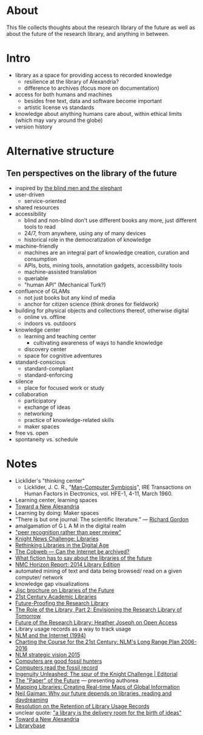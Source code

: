# About
This file collects thoughts about the research library of the future as well as about the future of the research library, and anything in between.

# Intro
* library as a space for providing access to recorded knowledge
  * resilience at the library of Alexandria?
  * difference to archives (focus more on documentation)
* access for both humans and machines
  * besides free text, data and software become important
  * artistic license vs standards
* knowledge about anything humans care about, within ethical limits (which may vary around the globe)
* version history

# Alternative structure
## Ten perspectives on the library of the future
* inspired by [the blind men and the elephant](https://en.wikipedia.org/wiki/Blind_men_and_an_elephant)
* user-driven
  * service-oriented
* shared resources
* accessibility
  * blind and non-blind don't use different books any more, just different tools to read
  * 24/7, from anywhere, using any of many devices
  * historical role in the democratization of knowledge
* machine-friendly
  * machines are an integral part of knowledge creation, curation and consumption
  * APIs, bots, mining tools, annotation gadgets, accessibility tools
  * machine-assisted translation
  * queriable
  * "human API" (Mechanical Turk?)
* confluence of GLAMs
  * not just books but any kind of media
  * anchor for citizen science (think drones for fieldwork)
* building for physical objects and collections thereof, otherwise digital
  * online vs. offline
  * indoors vs. outdoors
* knowledge center
  * learning and teaching center
    * cultivating awareness of ways to handle knowledge
  * discovery center
  * space for cognitive adventures
* standard-conscious
  * standard-compliant
  * standard-enforcing
* silence
  * place for focused work or study
* collaboration
  * participatory
  * exchange of ideas
  * networking
  * practice of knowledge-related skills
  * maker spaces
* free vs. open
* spontaneity vs. schedule

# Notes
* Licklider's "thinking center"
  * Licklider, J. C. R., "[Man-Computer Symbiosis](http://groups.csail.mit.edu/medg/people/psz/Licklider.html)", IRE Transactions on Human Factors in Electronics, vol. HFE-1, 4-11, March 1960.
* Learning center, learning spaces
* [Toward a New Alexandria](http://www.newrepublic.com/article/books-and-arts/toward-new-alexandria)
* Learning by doing: Maker spaces
* "There is but one journal: The scientific literature." — [Richard Gordon](http://www.plosmedicine.org/annotation/listThread.action?root=16331)
* amalgamation of G L A M in the digital realm
* ["peer recognition rather than peer review"](https://edge.org/response-detail/25424)
* [Knight News Challenge: Libraries](http://www.knightfoundation.org/blogs/knightblog/2015/1/30/22-projects-win-knight-news-challenge-libraries/)
* [Rethinking Libraries in the Digital Age](https://vimeo.com/130224413)
* [The Cobweb &mdash; Can the Internet be archived?](http://www.newyorker.com/magazine/2015/01/26/cobweb)
* [What fiction has to say about the libraries of the future](https://theconversation.com/what-fiction-has-to-say-about-the-libraries-of-the-future-36314)
* [NMC Horizon Report: 2014 Library Edition](http://www.nmc.org/publication/nmc-horizon-report-2014-library-edition/)
* automated mining of text and data being browsed/ read on a given computer/ network
* knowledge gap visualizations
* [Jisc brochure on Libraries of the Future](http://www.webarchive.org.uk/wayback/archive/20140615174937/http://www.jisc.ac.uk/media/documents/publications/lotfbrochure.pdf)
* [21st Century Academic Libraries](https://www.youtube.com/watch?v=akvVwaDPy2k)
* [Future-Proofing the Research Library](https://www.youtube.com/watch?v=K--0hRr5N30)
* [The Role of the Library, Part 2: Envisioning the Research Library of Tomorrow](https://www.youtube.com/watch?v=MQsz12jSrHM)
* [Future of the Research Library: Heather Joseph on Open Access](https://www.youtube.com/watch?v=e5BV3M7CE4w)
* Library usage records as a way to track usage
* [NLM and the Internet (1994)](http://resource.nlm.nih.gov/9421446)
* [Charting the Course for the 21st Century: NLM's Long Range Plan 2006-2016](http://www.nlm.nih.gov/pubs/plan/lrpdocs.html)
* [NLM strategic vision 2015](http://www.nih.gov/news/health/jun2015/od-11.htm)
* [Computers are good fossil hunters](http://www.smithsonianmag.com/science-nature/computers-are-good-fossil-hunters-129959989/)
* [Computers read the fossil record](http://dx.doi.org/10.1038/523115a)
 * [Ingenuity Unleashed: The spur of the Knight Challenge | Editorial](http://lj.libraryjournal.com/2015/03/opinion/editorial/ingenuity-unleashed-the-spur-of-the-knight-challenge-editorial/#_)
 * [The "Paper" of the Future](https://www.authorea.com/users/23/articles/8762/_show_article) &mdash; presenting authorea
* [Mapping Libraries: Creating Real-time Maps of Global Information](http://blogs.loc.gov/digitalpreservation/2015/07/mapping-libraries-creating-real-time-maps-of-global-information/)
* [Neil Gaiman: Why our future depends on libraries, reading and daydreaming](http://www.theguardian.com/books/2013/oct/15/neil-gaiman-future-libraries-reading-daydreaming)
* [Resolution on the Retention of Library Usage Records](http://www.ala.org/advocacy/intfreedom/statementspols/ifresolutions/libraryusagerecords)
* unclear quote: ["a library is the delivery room for the birth of ideas"](https://www.google.de/search?tbm=bks&hl=en&q=%22a+library+is+the+delivery+room+for+the+birth+of+ideas%22)
* [Toward a New Alexandria](http://www.newrepublic.com/article/books-and-arts/toward-new-alexandria)
* [Librarybase](http://librarybase.wmflabs.org/wiki/Librarybase:Home)
